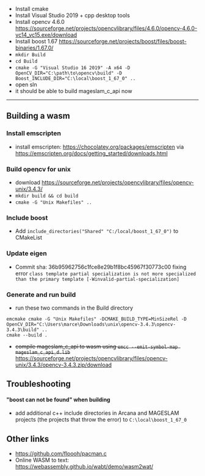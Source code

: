 
- Install cmake
- Install Visual Studio 2019 + cpp desktop tools
- Install opencv 4.6.0 https://sourceforge.net/projects/opencvlibrary/files/4.6.0/opencv-4.6.0-vc14_vc15.exe/download
- Install boost 1.67 https://sourceforge.net/projects/boost/files/boost-binaries/1.67.0/
- ``mkdir Build``
- ``cd Build``
- ``cmake -G "Visual Studio 16 2019" -A x64 -D OpenCV_DIR="C:\path\to\opencv\build" -D Boost_INCLUDE_DIR="C:\local\boost_1_67_0" ..``
- open sln
- it should be able to build mageslam_c_api now


---

## Building a wasm

### Install emscripten
- install emscripten: https://chocolatey.org/packages/emscripten via https://emscripten.org/docs/getting_started/downloads.html

### Build opencv for unix
- download https://sourceforge.net/projects/opencvlibrary/files/opencv-unix/3.4.3/
- ``mkdir build && cd build``
- ``cmake -G "Unix Makefiles" ..``

### Include boost
- Add ``include_directories("Shared" "C:/local/boost_1_67_0")`` to CMakeList

### Update eigen
- Commit sha: 36b95962756c1fce8e29b1f8bc45967f30773c00 fixing error ``class template partial specialization is not more specialized than the primary template [-Winvalid-partial-specialization]``

### Generate and run build
- run these two commands in the Build directory
```
emcmake cmake -G "Unix Makefiles" -DCMAKE_BUILD_TYPE=MinSizeRel -D OpenCV_DIR="C:\Users\marce\Downloads\unix\opencv-3.4.3\opencv-3.4.3\build" ..
cmake --build .
```

- ~~compile mageslam_c_api to wasm using ``emcc --emit-symbol-map mageslam_c_api_d.lib``~~
https://sourceforge.net/projects/opencvlibrary/files/opencv-unix/3.4.3/opencv-3.4.3.zip/download

## Troubleshooting

#### "boost can not be found" when building
- add additional c++ include directories in Arcana and MAGESLAM projects (the projects that throw the error) to ``C:\local\boost_1_67_0``



## Other links

- https://github.com/floooh/pacman.c
- Online WASM to text: https://webassembly.github.io/wabt/demo/wasm2wat/